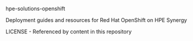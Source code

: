 hpe-solutions-openshift

Deployment guides and resources for Red Hat OpenShift on HPE Synergy

LICENSE - Referenced by content in this repository
